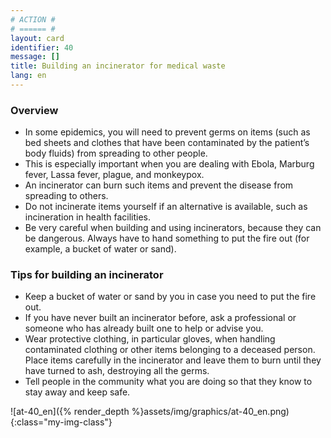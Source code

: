```yaml
---
# ACTION #
# ====== #
layout: card
identifier: 40
message: []
title: Building an incinerator for medical waste 
lang: en
---
```


### Overview

- In some epidemics, you will need to prevent germs on items (such as bed sheets and clothes that have been contaminated by the patient’s body fluids) from spreading to other people.
- This is especially important when you are dealing with Ebola, Marburg fever, Lassa fever, plague, and monkeypox.
- An incinerator can burn such items and prevent the disease from spreading to others.
- Do not incinerate items yourself if an alternative is available, such as incineration in health facilities.
- Be very careful when building and using incinerators, because they can be dangerous. Always have to hand something to put the fire out (for example, a bucket of water or sand).

### Tips for building an incinerator

-	Keep a bucket of water or sand by you in case you need to put the fire out.
-	If you have never built an incinerator before, ask a professional or someone who has already built one to help or advise you. 
-	Wear protective clothing, in particular gloves, when handling contaminated clothing or other items belonging to a deceased person. Place items carefully in the incinerator and leave them to burn until they have turned to ash, destroying all the germs.
-	Tell people in the community what you are doing so that they know to stay away and keep safe.

![at-40_en]({% render_depth %}assets/img/graphics/at-40_en.png){:class="my-img-class"}
